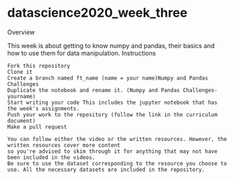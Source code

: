 # datascience2020_week_three
Overview

This week is about getting to know numpy and pandas, their basics and how to use them for data manipulation.
Instructions

    Fork this repository
    Clone it
    Create a branch named ft_name (name = your name)Numpy and Pandas Challenges
    Duplicate the notebook and rename it. (Numpy and Pandas Challenges-yourname)
    Start writing your code This includes the jupyter notebook that has the week's assignments.
    Push your work to the repository (follow the link in the curriculum document)
    Make a pull request
    
    You can follow either the video or the written resources. However, the written resources cover more content 
    so you're advised to skim through it for anything that may not have been included in the videos.
    Be sure to use the dataset corresponding to the resource you choose to use. All the necessary datasets are included in the repository.
    
    
    
    
